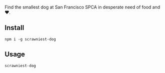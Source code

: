 Find the smallest dog at San Francisco SPCA in desperate need of food and :heart:.

## Install
`npm i -g scrawniest-dog`

## Usage
`scrawniest-dog`

